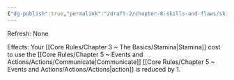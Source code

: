 ```yaml
---
{"dg-publish":true,"permalink":"/draft-2/chapter-8-skills-and-flaws/skill-list/insight/rank-1/fast-talk/"}
---
```


Refresh: None

Effects:
Your [[Core Rules/Chapter 3 ~ The Basics/Stamina\|Stamina]] cost to use the [[Core Rules/Chapter 5 ~ Events and Actions/Actions/Communicate\|Communicate]] [[Core Rules/Chapter 5 ~ Events and Actions/Actions/Actions\|action]] is reduced by 1.